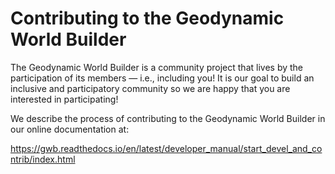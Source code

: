 # Contributing to the Geodynamic World Builder

The Geodynamic World Builder is a community project that lives by the participation of its
members — i.e., including you! It is our goal to build an inclusive
and participatory community so we are happy that you are interested in
participating!

We describe the process of contributing to the Geodynamic World Builder in
our online documentation at:

https://gwb.readthedocs.io/en/latest/developer_manual/start_devel_and_contrib/index.html
